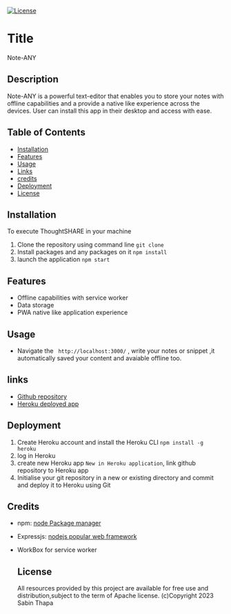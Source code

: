 
 [![License](https://img.shields.io/badge/License-Apache_2.0-blue.svg)](https://opensource.org/licenses/Apache-2.0)
  # Title
  Note-ANY
  
  ## Description

  Note-ANY is a powerful text-editor that enables you to store your notes with offline capabilities and a provide a native like experience across the devices.
  User can install this app in their desktop and access with ease.
 
  
  ## Table of Contents

  - [Installation](#Installation)
  - [Features](#features)       
  - [Usage](#usage)
  - [Links](#links)
  - [credits](#credits)
  - [Deployment](#deployment)
  - [License](#license)
  
  ## Installation

  To execute ThoughtSHARE in your machine
  1. Clone the repository using command line ``git clone``
  2. Install packages and any packages on it `` npm install ``
  3. launch the application `` npm start ``
 

  ## Features
  - Offline capabilities with service worker
  - Data storage
  - PWA native like application experience


  ## Usage
  - Navigate the `` http://localhost:3000/`` , write your notes or snippet ,it automatically saved your content and avaiable offline too.



  ## links
  - [Github repository](https://github.com/Sabinkthapa/Note-ANY.git)
  - [Heroku deployed app](https://git.heroku.com/noteany.git)

  ## Deployment
  1. Create Heroku account and install the Heroku CLI `npm install -g heroku`
  2. log in Heroku        
  3. create new Heroku app `New in Heroku application`, link github repository to Heroku app
  4. Initialise your git repository in a new or existing directory and commit and deploy it to Heroku using Git


  ## Credits
- npm: [node Package manager](https://www.npmjs.com)
- Expressjs: [nodejs popular web framework](https://expressjs.com)
- WorkBox for service worker


  ## License
   All resources provided by this project are available for free use and distribution,subject to the term of Apache license.
                 (c)Copyright 2023 Sabin Thapa